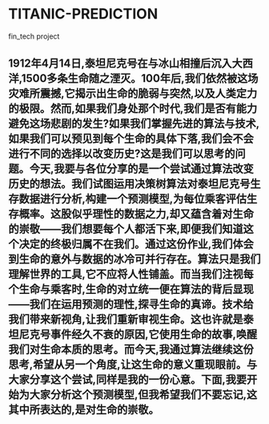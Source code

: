 # TITANIC-PREDICTION
fin_tech project  

## 1912年4月14日,泰坦尼克号在与冰山相撞后沉入大西洋,1500多条生命随之湮灭。100年后,我们依然被这场灾难所震撼,它揭示出生命的脆弱与突然,以及人类定力的极限。然而,如果我们身处那个时代,我们是否有能力避免这场悲剧的发生?如果我们掌握先进的算法与技术,如果我们可以预见到每个生命的具体下落,我们会不会进行不同的选择以改变历史?这是我们可以思考的问题。今天,我要与各位分享的是一个尝试通过算法改变历史的想法。我们试图运用决策树算法对泰坦尼克号生存数据进行分析,构建一个预测模型,为每位乘客评估生存概率。这股似乎理性的数据之力,却又蕴含着对生命的崇敬——我们想要每个人都活下来,即便我们知道这个决定的终极归属不在我们。通过这份作业,我们体会到生命的意外与数据的冰冷可并行存在。算法只是我们理解世界的工具,它不应将人性铺盖。而当我们注视每个生命与乘客时,生命的对立统一便在算法的背后显现——我们在运用预测的理性,探寻生命的真谛。技术给我们带来新视角,让我们重新审视生命。这也许就是泰坦尼克号事件经久不衰的原因,它使用生命的故事,唤醒我们对生命本质的思考。而今天,我通过算法继续这份思考,希望从另一个角度,让这生命的意义重现眼前。与大家分享这个尝试,同样是我的一份心意。下面,我要开始为大家分析这个预测模型,但我希望我们不要忘记,这其中所表达的,是对生命的崇敬。
